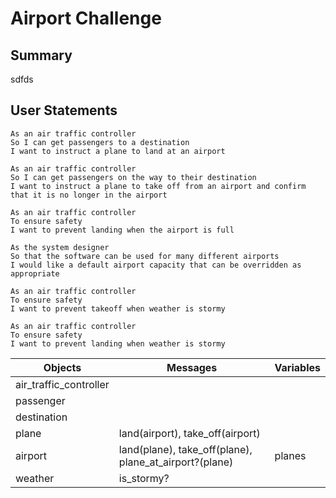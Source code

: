 Airport Challenge
=================

Summary
---------

sdfds

User Statements
-----

```
As an air traffic controller
So I can get passengers to a destination
I want to instruct a plane to land at an airport

As an air traffic controller
So I can get passengers on the way to their destination
I want to instruct a plane to take off from an airport and confirm that it is no longer in the airport

As an air traffic controller
To ensure safety
I want to prevent landing when the airport is full

As the system designer
So that the software can be used for many different airports
I would like a default airport capacity that can be overridden as appropriate

As an air traffic controller
To ensure safety
I want to prevent takeoff when weather is stormy

As an air traffic controller
To ensure safety
I want to prevent landing when weather is stormy
```
|Objects|Messages|Variables|
|-|-|-|
|air_traffic_controller| | |
|passenger| | |
|destination| | |
|plane|land(airport), take_off(airport)| |
|airport|land(plane), take_off(plane), plane_at_airport?(plane)|planes |
|weather|is_stormy?| |
